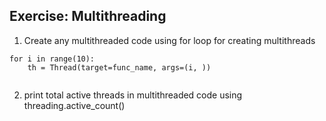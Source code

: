 ## Exercise: Multithreading

1. Create any multithreaded code using for loop for creating multithreads

```
for i in range(10):
    th = Thread(target=func_name, args=(i, ))
    
```


2. print total active threads in multithreaded code using threading.active_count()


